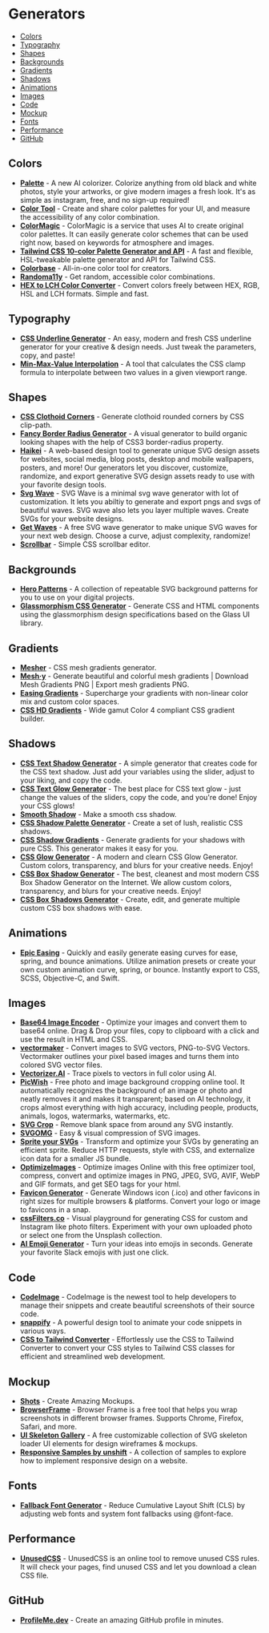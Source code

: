 # Generators

- [Colors](#colors)
- [Typography](#typography)
- [Shapes](#shapes)
- [Backgrounds](#backgrounds)
- [Gradients](#gradients)
- [Shadows](#shadows)
- [Animations](#animations)
- [Images](#images)
- [Code](#code)
- [Mockup](#mockup)
- [Fonts](#fonts)
- [Performance](#performance)
- [GitHub](#github)

## Colors

- **[Palette](https://palette.fm)** - A new AI colorizer. Colorize anything from old black and white photos, style your artworks, or give modern images a fresh look. It's as simple as instagram, free, and no sign-up required!
- **[Color Tool](https://m2.material.io/resources/color/#!)** - Create and share color palettes for your UI, and measure the accessibility of any color combination.
- **[ColorMagic](https://colormagic.app)** - ColorMagic is a service that uses AI to create original color palettes. It can easily generate color schemes that can be used right now, based on keywords for atmosphere and images.
- **[Tailwind CSS 10-color Palette Generator and API](https://www.tints.dev)** - A fast and flexible, HSL-tweakable palette generator and API for Tailwind CSS.
- **[Colorbase](https://colorbase.app)** - All-in-one color tool for creators.
- **[Randoma11y](https://randoma11y.com)** - Get random, accessible color combinations.
- **[HEX to LCH Color Converter](https://atmos.style/color-converter/hex-to-lch)** - Convert colors freely between HEX, RGB, HSL and LCH formats. Simple and fast.

## Typography

- **[CSS Underline Generator](https://cssbud.com/css-generator/css-underline-generator)** - An easy, modern and fresh CSS underline generator for your creative & design needs. Just tweak the parameters, copy, and paste!
- **[Min-Max-Value Interpolation](https://min-max-calculator.9elements.com)** - A tool that calculates the CSS clamp formula to interpolate between two values in a given viewport range.

## Shapes

- **[CSS Clothoid Corners](https://onotakehiko.dev/clothoid)** - Generate clothoid rounded corners by CSS clip-path.
- **[Fancy Border Radius Generator](https://9elements.github.io/fancy-border-radius)** - A visual generator to build organic looking shapes with the help of CSS3 border-radius property.
- **[Haikei](https://app.haikei.app)** - A web-based design tool to generate unique SVG design assets for websites, social media, blog posts, desktop and mobile wallpapers, posters, and more! Our generators let you discover, customize, randomize, and export generative SVG design assets ready to use with your favorite design tools.
- **[Svg Wave](https://svgwave.in)** - SVG Wave is a minimal svg wave generator with lot of customization. It lets you abiltiy to generate and export pngs and svgs of beautiful waves. SVG wave also lets you layer multiple waves. Create SVGs for your website designs.
- **[Get Waves](https://getwaves.io)** - A free SVG wave generator to make unique SVG waves for your next web design. Choose a curve, adjust complexity, randomize!
- **[Scrollbar](https://scrollbar.app)** - Simple CSS scrollbar editor.

## Backgrounds

- **[Hero Patterns](https://heropatterns.com)** - A collection of repeatable SVG background patterns for you to use on your digital projects.
- **[Glassmorphism CSS Generator](https://ui.glass/generator)** - Generate CSS and HTML components using the glassmorphism design specifications based on the Glass UI library.

## Gradients

- **[Mesher](https://csshero.org/mesher)** - CSS mesh gradients generator.
- **[Mesh·y](https://meshgradient.in)** - Generate beautiful and colorful mesh gradients | Download Mesh Gradients PNG | Export mesh gradients PNG.
- **[Easing Gradients](https://larsenwork.com/easing-gradients)** - Supercharge your gradients with non-linear color mix and custom color spaces.
- **[CSS HD Gradients](https://gradient.style)** - Wide gamut Color 4 compliant CSS gradient builder.

## Shadows

- **[CSS Text Shadow Generator](https://cssbud.com/css-generator/css-text-shadow-generator)** - A simple generator that creates code for the CSS text shadow. Just add your variables using the slider, adjust to your liking, and copy the code.
- **[CSS Text Glow Generator](https://cssbud.com/css-generator/css-text-glow-generator)** - The best place for CSS text glow - just change the values of the sliders, copy the code, and you're done! Enjoy your CSS glows!
- **[Smooth Shadow](https://shadows.brumm.af)** - Make a smooth css shadow.
- **[CSS Shadow Palette Generator](https://www.joshwcomeau.com/shadow-palette)** - Create a set of lush, realistic CSS shadows.
- **[CSS Shadow Gradients](https://alvarotrigo.com/shadow-gradients)** - Generate gradients for your shadows with pure CSS. This generator makes it easy for you.
- **[CSS Glow Generator](https://cssbud.com/css-generator/css-glow-generator)** - A modern and clearn CSS Glow Generator. Custom colors, transparency, and blurs for your creative needs. Enjoy!
- **[CSS Box Shadow Generator](https://cssbud.com/css-generator/css-box-shadow-generator)** - The best, cleanest and most modern CSS Box Shadow Generator on the Internet. We allow custom colors, transparency, and blurs for your creative needs. Enjoy!
- **[CSS Box Shadows Generator](https://boxshadows.xyz)** - Create, edit, and generate multiple custom CSS box shadows with ease.

## Animations

- **[Epic Easing](https://epiceasing.com)** - Quickly and easily generate easing curves for ease, spring, and bounce animations. Utilize animation presets or create your own custom animation curve, spring, or bounce. Instantly export to CSS, SCSS, Objective-C, and Swift.

## Images

- **[Base64 Image Encoder](https://www.base64-image.de)** - Optimize your images and convert them to base64 online. Drag & Drop your files, copy to clipboard with a click and use the result in HTML and CSS.
- **[vectormaker](https://vectormaker.co)** - Convert images to SVG vectors, PNG-to-SVG Vectors. Vectormaker outlines your pixel based images and turns them into colored SVG vector files.
- **[Vectorizer.AI](https://vectorizer.ai)** - Trace pixels to vectors in full color using AI.
- **[PicWish](https://picwish.com/jp/remove-background)** - Free photo and image background cropping online tool. It automatically recognizes the background of an image or photo and neatly removes it and makes it transparent; based on AI technology, it crops almost everything with high accuracy, including people, products, animals, logos, watermarks, watermarks, etc.
- **[SVG Crop](https://svgcrop.com)** - Remove blank space from around any SVG instantly.
- **[SVGOMG](https://jakearchibald.github.io/svgomg)** - Easy & visual compression of SVG images.
- **[Sprite your SVGs](https://sprite-your-svgs.vercel.app)** - Transform and optimize your SVGs by generating an efficient sprite. Reduce HTTP requests, style with CSS, and externalize icon data for a smaller JS bundle.
- **[OptimizeImages](https://www.optimizeimages.com/tool)** - Optimize images Online with this free optimizer tool, compress, convert and optimize images in PNG, JPEG, SVG, AVIF, WebP and GIF formats, and get SEO tags for your html.
- **[Favicon Generator](https://www.favicon.software)** - Generate Windows icon (.ico) and other favicons in right sizes for multiple browsers & platforms. Convert your logo or image to favicons in a snap.
- **[cssFilters.co](https://www.cssfilters.co)** - Visual playground for generating CSS for custom and Instagram like photo filters. Experiment with your own uploaded photo or select one from the Unsplash collection.
- **[AI Emoji Generator](https://emojis.sh)** - Turn your ideas into emojis in seconds. Generate your favorite Slack emojis with just one click.

## Code

- **[CodeImage](https://codeimage.dev)** - CodeImage is the newest tool to help developers to manage their snippets and create beautiful screenshots of their source code.
- **[snappify](https://snappify.com)** - A powerful design tool to animate your code snippets in various ways.
- **[CSS to Tailwind Converter](https://www.loopple.com/tools/css-to-tailwind-converter)** - Effortlessly use the CSS to Tailwind Converter to convert your CSS styles to Tailwind CSS classes for efficient and streamlined web development.

## Mockup

- **[Shots](https://shots.so)** - Create Amazing Mockups.
- **[BrowserFrame](https://browserframe.com)** - Browser Frame is a free tool that helps you wrap screenshots in different browser frames. Supports Chrome, Firefox, Safari, and more.
- **[UI Skeleton Gallery](https://www.brandbird.app/tools/ui-skeleton-gallery)** - A free customizable collection of SVG skeleton loader UI elements for design wireframes & mockups.
- **[Responsive Samples by unshift](https://responsive-samples.unshift.co.jp)** - A collection of samples to explore how to implement responsive design on a website.

## Fonts

- **[Fallback Font Generator](https://screenspan.net/fallback)** - Reduce Cumulative Layout Shift (CLS) by adjusting web fonts and system font fallbacks using @font-face.

## Performance

- **[UnusedCSS](https://unused-css.com)** - UnusedCSS is an online tool to remove unused CSS rules. It will check your pages, find unused CSS and let you download a clean CSS file.

## GitHub

- **[ProfileMe.dev](https://www.profileme.dev)** - Create an amazing GitHub profile in minutes.
